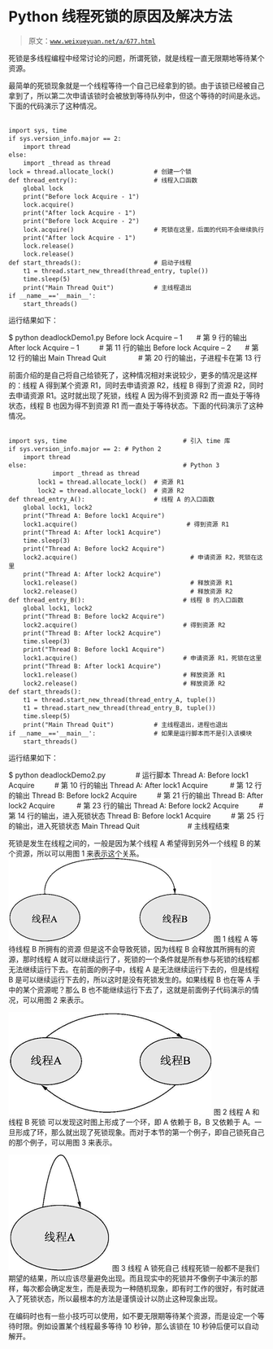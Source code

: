 # Python 线程死锁的原因及解决方法

> 原文：[`www.weixueyuan.net/a/677.html`](http://www.weixueyuan.net/a/677.html)

死锁是多线程编程中经常讨论的问题，所谓死锁，就是线程一直无限期地等待某个资源。

最简单的死锁现象就是一个线程等待一个自己已经拿到的锁。由于该锁已经被自己拿到了，所以第二次申请该锁时会被放到等待队列中，但这个等待的时间是永远。下面的代码演示了这种情况。

```

import sys, time
if sys.version_info.major == 2:
    import thread
else:
    import _thread as thread
lock = thread.allocate_lock()           # 创建一个锁
def thread_entry():                     # 线程入口函数
    global lock
    print("Before lock Acquire - 1")
    lock.acquire()
    print("After lock Acquire - 1")
    print("Before lock Acquire - 2")
    lock.acquire()                      # 死锁在这里，后面的代码不会继续执行
    print("After lock Acquire - 1")
    lock.release()
    lock.release()
def start_threads():                    # 启动子线程
    t1 = thread.start_new_thread(thread_entry, tuple())
    time.sleep(5)
    print("Main Thread Quit")           # 主线程退出
if __name__=='__main__':
    start_threads()
```

运行结果如下：

$ python deadlockDemo1.py
Before lock Acquire – 1       # 第 9 行的输出
After lock Acquire – 1          # 第 11 行的输出
Before lock Acquire – 2       # 第 12 行的输出
Main Thread Quit                # 第 20 行的输出，子进程卡在第 13 行

前面介绍的是自己将自己给锁死了，这种情况相对来说较少，更多的情况是这样的：线程 A 得到某个资源 R1，同时去申请资源 R2，线程 B 得到了资源 R2，同时去申请资源 R1。这时就出现了死锁，线程 A 因为得不到资源 R2 而一直处于等待状态，线程 B 也因为得不到资源 R1 而一直处于等待状态。下面的代码演示了这种情况。

```

import sys, time                                # 引入 time 库
if sys.version_info.major == 2: # Python 2
    import thread
else:                                           # Python 3
            import _thread as thread
        lock1 = thread.allocate_lock()  # 资源 R1
        lock2 = thread.allocate_lock()  # 资源 R2
def thread_entry_A():                   # 线程 A 的入口函数
    global lock1, lock2
    print("Thread A: Before lock1 Acquire")
    lock1.acquire()                              # 得到资源 R1
    print("Thread A: After lock1 Acquire")
    time.sleep(3)
    print("Thread A: Before lock2 Acquire")
    lock2.acquire()                               # 申请资源 R2，死锁在这里
    print("Thread A: After lock2 Acquire")
    lock1.release()                               # 释放资源 R1
    lock2.release()                               # 释放资源 R2
def thread_entry_B():                           # 线程 B 的入口函数
    global lock1, lock2
    print("Thread B: Before lock2 Acquire")
    lock2.acquire()                             # 得到资源 R2
    print("Thread B: After lock2 Acquire")
    time.sleep(3)
    print("Thread B: Before lock1 Acquire")
    lock1.acquire()                             # 申请资源 R1，死锁在这里
    print("Thread B: After lock1 Acquire")
    lock1.release()                             # 释放资源 R1
    lock2.release()                             # 释放资源 R2
def start_threads():
    t1 = thread.start_new_thread(thread_entry_A, tuple())
    t1 = thread.start_new_thread(thread_entry_B, tuple())
    time.sleep(5)
    print("Main Thread Quit")           # 主线程退出，进程也退出
if __name__=='__main__':                # 如果是运行脚本而不是引入该模块
    start_threads()
```

运行结果如下：

$ python deadlockDemo2.py               # 运行脚本
Thread A: Before lock1 Acquire          # 第 10 行的输出
Thread A: After lock1 Acquire           # 第 12 行的输出
Thread B: Before lock2 Acquire          # 第 21 行的输出
Thread B: After lock2 Acquire           # 第 23 行的输出
Thread A: Before lock2 Acquire          # 第 14 行的输出，进入死锁状态
Thread B: Before lock1 Acquire          # 第 25 行的输出，进入死锁状态
Main Thread Quit                        # 主线程结束

死锁是发生在线程之间的，一般是因为某个线程 A 希望得到另外一个线程 B 的某个资源，所以可以用图 1 来表示这个关系。
![](img/d3e34162ed4b7a94d12661655d090e70.png)
图 1 线程 A 等待线程 B 所拥有的资源
但是这不会导致死锁，因为线程 B 会释放其所拥有的资源，那时线程 A 就可以继续运行了，死锁的一个条件就是所有参与死锁的线程都无法继续运行下去。在前面的例子中，线程 A 是无法继续运行下去的，但是线程 B 是可以继续运行下去的，所以这时是没有死锁发生的。如果线程 B 也在等 A 手中的某个资源呢？那么 B 也不能继续运行下去了，这就是前面例子代码演示的情况，可以用图 2 来表示。

![](img/c964ec7d01b7375905be6921d2f008ec.png)
图 2 线程 A 和线程 B 死锁
可以发现这时图上形成了一个环，即 A 依赖于 B，B 又依赖于 A。一旦形成了环，那么就出现了死锁现象。而对于本节的第一个例子，即自己锁死自己的那个例子，可以用图 3 来表示。

![](img/5560b4b86e59450554c43d0c7c85fde2.png)
图 3 线程 A 锁死自己
线程死锁一般都不是我们期望的结果，所以应该尽量避免出现。而且现实中的死锁并不像例子中演示的那样，每次都会确定发生，而是表现为一种随机现象，即有时工作的很好，有时就进入了死锁状态，所以最根本的方法是谨慎设计以防止这种现象出现。

在编码时也有一些小技巧可以使用，如不要无限期等待某个资源，而是设定一个等待时限。例如设置某个线程最多等待 10 秒钟，那么该锁在 10 秒钟后便可以自动解开。